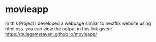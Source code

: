 # movieapp
In this Project I developed a webpage similar to nextflix website using html,css.
you can view the output in this link given:
 https://pulagamsravani.github.io/movieapp/
